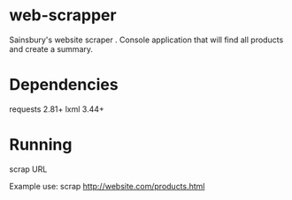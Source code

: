 # web-scrapper
Sainsbury's website scraper . Console application that will find all products and create a summary.

# Dependencies
requests 2.81+
lxml 3.44+

# Running
scrap URL

Example use:
scrap http://website.com/products.html
